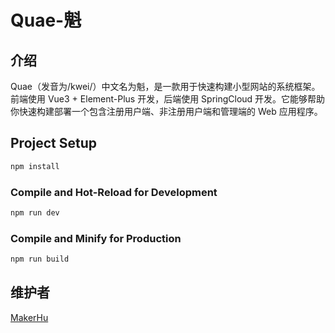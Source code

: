 # Quae-魁

## 介绍

Quae（发音为/kwei/）中文名为魁，是一款用于快速构建小型网站的系统框架。前端使用 Vue3 + Element-Plus 开发，后端使用 SpringCloud 开发。它能够帮助你快速构建部署一个包含注册用户端、非注册用户端和管理端的 Web 应用程序。

## Project Setup

```sh
npm install
```

### Compile and Hot-Reload for Development

```sh
npm run dev
```

### Compile and Minify for Production

```sh
npm run build
```

## 维护者

[MakerHu](https://github.com/MakerHu)